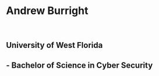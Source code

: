 <h1> Andrew Burright </h1>
<br />
<h2> University of West Florida <h2>
  - <b>Bachelor of Science in Cyber Security</b>
  
